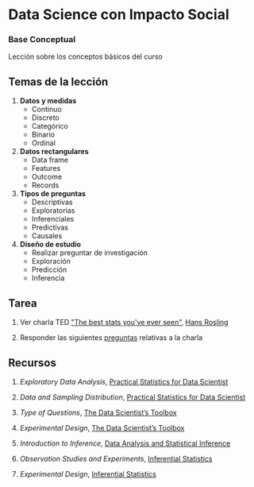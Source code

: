 # Data Science con Impacto Social

### Base Conceptual

Lección sobre los conceptos básicos del curso

## Temas de la lección

1. __Datos y medidas__
	+ Continuo
	+ Discreto
	+ Categórico
	+ Binario
	+ Ordinal
2. __Datos rectangulares__
	+ Data frame
	+ Features
	+ Outcome
	+ Records
3. __Tipos de preguntas__
	+ Descriptivas
	+ Exploratorias
	+ Inferenciales
	+ Predictivas
	+ Causales
4. __Diseño de estudio__
	+ Realizar preguntar de investigación
	+ Exploración
	+ Predicción
	+ Inferencia

## Tarea

1. Ver charla TED ["The best stats you've ever seen"](https://www.ted.com/talks/hans_rosling_shows_the_best_stats_you_ve_ever_seen), [Hans Rosling](https://en.wikipedia.org/wiki/Hans_Rosling)

2. Responder las siguientes [preguntas](https://goo.gl/forms/pXXU8kR6Pc1tn6iz2) relativas a la charla

## Recursos

1. _Exploratory Data Analysis_, [Practical Statistics for Data Scientist](https://www.amazon.com/Practical-Statistics-Data-Scientists-Essential/dp/1491952962)

2. _Data and Sampling Distribution_, [Practical Statistics for Data Scientist](https://www.amazon.com/Practical-Statistics-Data-Scientists-Essential/dp/1491952962)

3. _Type of Questions_, [The Data Scientist’s Toolbox](https://github.com/DataScienceSpecialization/courses/blob/master/01_DataScientistToolbox/03_01_typesOfQuestions/index.md)

4. _Experimental Design_, [The Data Scientist’s Toolbox](https://github.com/DataScienceSpecialization/courses/blob/master/01_DataScientistToolbox/03_04_experimentalDesign/index.Rmd)

5. _Introduction to Inference_, [Data Analysis and Statistical Inference](https://www.dropbox.com/s/7rgna7g7alcklir/lecture_slides-unit1_part3_1_sim_inference.pdf?dl=0)

6. _Observation Studies and Experiments_, [Inferential Statistics](https://www.dropbox.com/s/a42e4owsvynvjrb/lecture_slides-unit1_part1_2_obs_study_exp.pdf?dl=0)

7. _Experimental Design_, [Inferential Statistics](https://www.dropbox.com/s/b5gq2ynmkb3p65a/lecture_slides-unit1_part1_4_exp_design.pdf?dl=0)